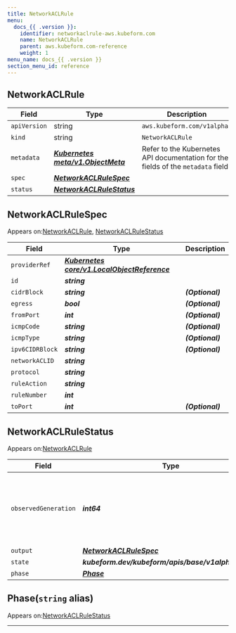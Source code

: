 ```yaml
---
title: NetworkACLRule
menu:
  docs_{{ .version }}:
    identifier: networkaclrule-aws.kubeform.com
    name: NetworkACLRule
    parent: aws.kubeform.com-reference
    weight: 1
menu_name: docs_{{ .version }}
section_menu_id: reference
---
```


## NetworkACLRule
| Field | Type | Description |
| ------ | ----- | ----------- |
| `apiVersion` | string | `aws.kubeform.com/v1alpha1` |
|    `kind` | string | `NetworkACLRule` |
| `metadata` | ***[Kubernetes meta/v1.ObjectMeta](https://kubernetes.io/docs/reference/generated/kubernetes-api/v1.13/#objectmeta-v1-meta)***|Refer to the Kubernetes API documentation for the fields of the `metadata` field.|
| `spec` | ***[NetworkACLRuleSpec](#networkaclrulespec)***||
| `status` | ***[NetworkACLRuleStatus](#networkaclrulestatus)***||
## NetworkACLRuleSpec

Appears on:[NetworkACLRule](#networkaclrule), [NetworkACLRuleStatus](#networkaclrulestatus)

| Field | Type | Description |
| ------ | ----- | ----------- |
| `providerRef` | ***[Kubernetes core/v1.LocalObjectReference](https://kubernetes.io/docs/reference/generated/kubernetes-api/v1.13/#localobjectreference-v1-core)***||
| `id` | ***string***||
| `cidrBlock` | ***string***| ***(Optional)*** |
| `egress` | ***bool***| ***(Optional)*** |
| `fromPort` | ***int***| ***(Optional)*** |
| `icmpCode` | ***string***| ***(Optional)*** |
| `icmpType` | ***string***| ***(Optional)*** |
| `ipv6CIDRBlock` | ***string***| ***(Optional)*** |
| `networkACLID` | ***string***||
| `protocol` | ***string***||
| `ruleAction` | ***string***||
| `ruleNumber` | ***int***||
| `toPort` | ***int***| ***(Optional)*** |
## NetworkACLRuleStatus

Appears on:[NetworkACLRule](#networkaclrule)

| Field | Type | Description |
| ------ | ----- | ----------- |
| `observedGeneration` | ***int64***| ***(Optional)*** Resource generation, which is updated on mutation by the API Server.|
| `output` | ***[NetworkACLRuleSpec](#networkaclrulespec)***| ***(Optional)*** |
| `state` | ***kubeform.dev/kubeform/apis/base/v1alpha1.State***| ***(Optional)*** |
| `phase` | ***[Phase](#phase)***| ***(Optional)*** |
## Phase(`string` alias)

Appears on:[NetworkACLRuleStatus](#networkaclrulestatus)

---

